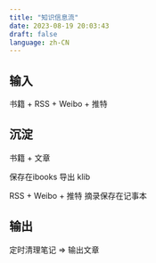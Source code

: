 ```yaml
---
title: "知识信息流"
date: 2023-08-19 20:03:43
draft: false
language: zh-CN
---
```



## 输入

书籍 + RSS + Weibo + 推特

## 沉淀

书籍 + 文章

保存在ibooks
导出 klib

RSS + Weibo + 推特
摘录保存在记事本

## 输出

定时清理笔记 => 输出文章